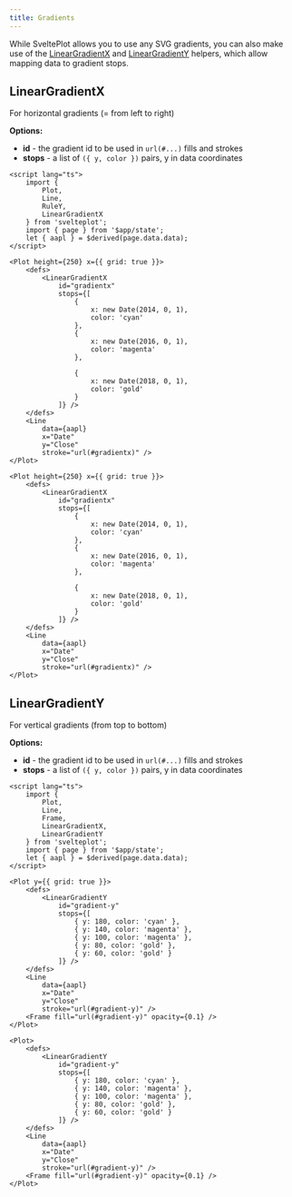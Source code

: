 ```yaml
---
title: Gradients
---
```


While SveltePlot allows you to use any SVG gradients, you can also make use of the [LinearGradientX](#LinearGradientX) and [LinearGradientY](#LinearGradientY) helpers, which allow mapping data to gradient stops.

## LinearGradientX

For horizontal gradients (= from left to right)

**Options:**

- **id** - the gradient id to be used in `url(#...)` fills and strokes
- **stops** - a list of `({ y, color })` pairs, y in data coordinates

```svelte live
<script lang="ts">
    import {
        Plot,
        Line,
        RuleY,
        LinearGradientX
    } from 'svelteplot';
    import { page } from '$app/state';
    let { aapl } = $derived(page.data.data);
</script>

<Plot height={250} x={{ grid: true }}>
    <defs>
        <LinearGradientX
            id="gradientx"
            stops={[
                {
                    x: new Date(2014, 0, 1),
                    color: 'cyan'
                },
                {
                    x: new Date(2016, 0, 1),
                    color: 'magenta'
                },

                {
                    x: new Date(2018, 0, 1),
                    color: 'gold'
                }
            ]} />
    </defs>
    <Line
        data={aapl}
        x="Date"
        y="Close"
        stroke="url(#gradientx)" />
</Plot>
```

```svelte
<Plot height={250} x={{ grid: true }}>
    <defs>
        <LinearGradientX
            id="gradientx"
            stops={[
                {
                    x: new Date(2014, 0, 1),
                    color: 'cyan'
                },
                {
                    x: new Date(2016, 0, 1),
                    color: 'magenta'
                },

                {
                    x: new Date(2018, 0, 1),
                    color: 'gold'
                }
            ]} />
    </defs>
    <Line
        data={aapl}
        x="Date"
        y="Close"
        stroke="url(#gradientx)" />
</Plot>
```

## LinearGradientY

For vertical gradients (from top to bottom)

**Options:**

- **id** - the gradient id to be used in `url(#...)` fills and strokes
- **stops** - a list of `({ y, color })` pairs, y in data coordinates

```svelte live
<script lang="ts">
    import {
        Plot,
        Line,
        Frame,
        LinearGradientX,
        LinearGradientY
    } from 'svelteplot';
    import { page } from '$app/state';
    let { aapl } = $derived(page.data.data);
</script>

<Plot y={{ grid: true }}>
    <defs>
        <LinearGradientY
            id="gradient-y"
            stops={[
                { y: 180, color: 'cyan' },
                { y: 140, color: 'magenta' },
                { y: 100, color: 'magenta' },
                { y: 80, color: 'gold' },
                { y: 60, color: 'gold' }
            ]} />
    </defs>
    <Line
        data={aapl}
        x="Date"
        y="Close"
        stroke="url(#gradient-y)" />
    <Frame fill="url(#gradient-y)" opacity={0.1} />
</Plot>
```

```svelte
<Plot>
    <defs>
        <LinearGradientY
            id="gradient-y"
            stops={[
                { y: 180, color: 'cyan' },
                { y: 140, color: 'magenta' },
                { y: 100, color: 'magenta' },
                { y: 80, color: 'gold' },
                { y: 60, color: 'gold' }
            ]} />
    </defs>
    <Line
        data={aapl}
        x="Date"
        y="Close"
        stroke="url(#gradient-y)" />
    <Frame fill="url(#gradient-y)" opacity={0.1} />
</Plot>
```
